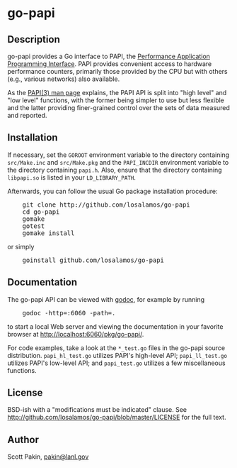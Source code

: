 go-papi
=======


Description
-----------

go-papi provides a Go interface to PAPI, the [Performance Application
Programming Interface](http://icl.cs.utk.edu/papi/).  PAPI provides
convenient access to hardware performance counters, primarily those
provided by the CPU but with others (e.g., various networks) also
available.

As the [PAPI(3) man
page](http://icl.cs.utk.edu/projects/papi/wiki/PAPIC:PAPI.3) explains,
the PAPI API is split into "high level" and "low level" functions,
with the former being simpler to use but less flexible and the latter
providing finer-grained control over the sets of data measured and
reported.


Installation
------------

If necessary, set the `GOROOT` environment variable to the directory
containing `src/Make.inc` and `src/Make.pkg` and the `PAPI_INCDIR`
environment variable to the directory containing `papi.h`.  Also,
ensure that the directory containing `libpapi.so` is listed in your
`LD_LIBRARY_PATH`.

Afterwards, you can follow the usual Go package installation
procedure:

<pre>
    git clone http://github.com/losalamos/go-papi
    cd go-papi
    gomake
    gotest
    gomake install
</pre>

or simply

<pre>
    goinstall github.com/losalamos/go-papi
</pre>


Documentation
-------------

The go-papi API can be viewed with [godoc](http://golang.org/cmd/godoc/),
for example by running

<pre>
    godoc -http=:6060 -path=.
</pre>

to start a local Web server and viewing the documentation in your
favorite browser at <http://localhost:6060/pkg/go-papi/>.

For code examples, take a look at the `*_test.go` files in the go-papi
source distribution.  `papi_hl_test.go` utilizes PAPI's high-level
API; `papi_ll_test.go` utilizes PAPI's low-level API; and
`papi_test.go` utilizes a few miscellaneous functions.


License
-------

BSD-ish with a "modifications must be indicated" clause.  See
<http://github.com/losalamos/go-papi/blob/master/LICENSE> for the full
text.


Author
------

Scott Pakin, <pakin@lanl.gov>
